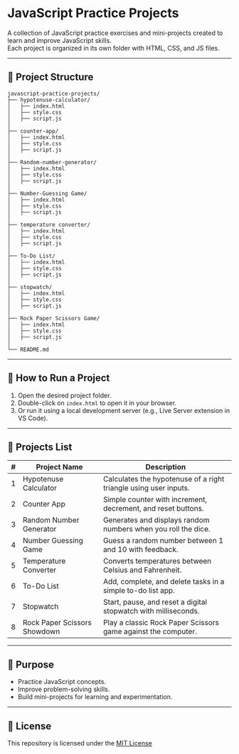 # JavaScript Practice Projects

A collection of JavaScript practice exercises and mini-projects created to learn and improve JavaScript skills.  
Each project is organized in its own folder with HTML, CSS, and JS files.

---

## 📂 Project Structure

```
javascript-practice-projects/
├── hypotenuse-calculator/
│   ├── index.html
│   ├── style.css
│   ├── script.js
│
├── counter-app/
│   ├── index.html
│   ├── style.css
│   ├── script.js
│
├── Random-number-generator/
│   ├── index.html
│   ├── style.css
│   ├── script.js
│
├── Number-Guessing Game/
│   ├── index.html
│   ├── style.css
│   ├── script.js
│
├── temperature converter/
│   ├── index.html
│   ├── style.css
│   ├── script.js
│
├── To-Do List/
│   ├── index.html
│   ├── style.css
│   ├── script.js
│
├── stopwatch/
│   ├── index.html
│   ├── style.css
│   ├── script.js
│
├── Rock Paper Scissors Game/
│   ├── index.html
│   ├── style.css
│   ├── script.js
│
└── README.md
```

---

## 🚀 How to Run a Project

1. Open the desired project folder.
2. Double-click on `index.html` to open it in your browser.
3. Or run it using a local development server (e.g., Live Server extension in VS Code).

---

## 📌 Projects List

| #   | Project Name                 | Description                                                      |
| --- | ---------------------------- | ---------------------------------------------------------------- |
| 1   | Hypotenuse Calculator        | Calculates the hypotenuse of a right triangle using user inputs. |
| 2   | Counter App                  | Simple counter with increment, decrement, and reset buttons.     |
| 3   | Random Number Generator      | Generates and displays random numbers when you roll the dice.    |
| 4   | Number Guessing Game         | Guess a random number between 1 and 10 with feedback.            |
| 5   | Temperature Converter        | Converts temperatures between Celsius and Fahrenheit.            |
| 6   | To-Do List                   | Add, complete, and delete tasks in a simple to-do list app.      |
| 7   | Stopwatch                    | Start, pause, and reset a digital stopwatch with milliseconds.   |
| 8   | Rock Paper Scissors Showdown | Play a classic Rock Paper Scissors game against the computer.    |

---

## 🎯 Purpose

- Practice JavaScript concepts.
- Improve problem-solving skills.
- Build mini-projects for learning and experimentation.

---

## 📜 License

This repository is licensed under the [MIT License](LICENSE)
